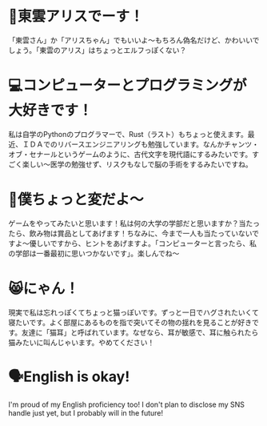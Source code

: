 # 📛東雲アリスでーす！
「東雲さん」か「アリスちゃん」でもいいよ～もちろん偽名だけど、かわいいでしょう。「東雲のアリス」はちょっとエルフっぽくない？

# 💻コンピューターとプログラミングが大好きです！
私は自学のPythonのプログラマーで、Rust（ラスト）もちょっと使えます。最近、ＩＤＡでのリバースエンジニアリングも勉強しています。なんかチャンツ・オブ・セナールというゲームのように、古代文字を現代語にするみたいです。すごく楽しい～医学の勉強せず、リスクもなしで脳の手術をするみたいですね。

# 📔僕ちょっと変だよ〜
ゲームをやってみたいと思います！私は何の大学の学部だと思いますか？当たったら、飲み物は賞品としてあげます！ちなみに、今まで一人も当たっていないですよ～優しいですから、ヒントをあげますよ。「コンピューターと言ったら、私の学部は一番最初に思いつかないです」。楽しんでね～

# 😸にゃん！
現実で私は忘れっぽくてちょっと猫っぽいです。ずっと一日でハグされたいくて寝たいです。よく部屋にあるものを指で突いてその物の揺れを見ることが好きです。友達に「猫耳」と呼ばれています。なぜなら、耳が敏感で、耳に触られたら猫みたいに叫んじゃいます。やめてください！

# 🗣️English is okay!
I'm proud of my English proficiency too! I don't plan to disclose my SNS handle just yet, but I probably will in the future!
